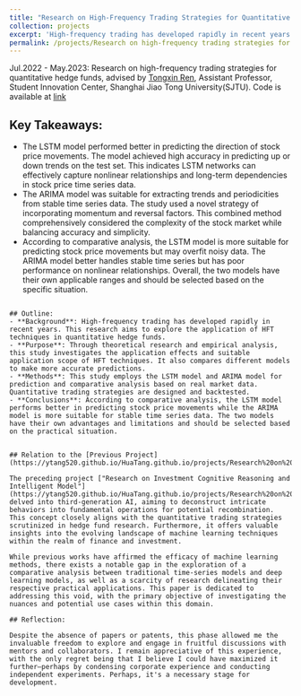 ```yaml
---
title: "Research on High-Frequency Trading Strategies for Quantitative Hedge Funds"
collection: projects
excerpt: 'High-frequency trading has developed rapidly in recent years. This research aims to explore the application of HFT techniques in quantitative hedge funds.'
permalink: /projects/Research on high-frequency trading strategies for Quantitative Hedge Funds
---
```



Jul.2022 - May.2023: Research on high-frequency trading strategies for quantitative hedge funds, advised by [Tongxin Ren](http://www.baiyulan.org.cn/leader/15/), Assistant Professor, Student Innovation Center, Shanghai Jiao Tong University(SJTU).
Code is available at [link](https://github.com/Ytang520/Research_on_High-frequency_Quantitative_Trading)


## Key Takeaways:
- The LSTM model performed better in predicting the direction of stock price movements. The model achieved high accuracy in predicting up or down trends on the test set. This indicates LSTM networks can effectively capture nonlinear relationships and long-term dependencies in stock price time series data.
- The ARIMA model was suitable for extracting trends and periodicities from stable time series data. The study used a novel strategy of incorporating momentum and reversal factors. This combined method comprehensively considered the complexity of the stock market while balancing accuracy and simplicity.
- According to comparative analysis, the LSTM model is more suitable for predicting stock price movements but may overfit noisy data. The ARIMA model better handles stable time series but has poor performance on nonlinear relationships. Overall, the two models have their own applicable ranges and should be selected based on the specific situation.
```

## Outline:
- **Background**: High-frequency trading has developed rapidly in recent years. This research aims to explore the application of HFT techniques in quantitative hedge funds.
- **Purpose**: Through theoretical research and empirical analysis, this study investigates the application effects and suitable application scope of HFT techniques. It also compares different models to make more accurate predictions.
- **Methods**: This study employs the LSTM model and ARIMA model for prediction and comparative analysis based on real market data. Quantitative trading strategies are designed and backtested.
- **Conclusions**: According to comparative analysis, the LSTM model performs better in predicting stock price movements while the ARIMA model is more suitable for stable time series data. The two models have their own advantages and limitations and should be selected based on the practical situation.


## Relation to the [Previous Project](https://ytang520.github.io/HuaTang.github.io/projects/Research%20on%20Investment%20Cognitive%20Reasoning%20and%20Intelligent%20Model):

The preceding project ["Research on Investment Cognitive Reasoning and Intelligent Model"](https://ytang520.github.io/HuaTang.github.io/projects/Research%20on%20Investment%20Cognitive%20Reasoning%20and%20Intelligent%20Model) delved into third-generation AI, aiming to deconstruct intricate behaviors into fundamental operations for potential recombination. This concept closely aligns with the quantitative trading strategies scrutinized in hedge fund research. Furthermore, it offers valuable insights into the evolving landscape of machine learning techniques within the realm of finance and investment.

While previous works have affirmed the efficacy of machine learning methods, there exists a notable gap in the exploration of a comparative analysis between traditional time-series models and deep learning models, as well as a scarcity of research delineating their respective practical applications. This paper is dedicated to addressing this void, with the primary objective of investigating the nuances and potential use cases within this domain.

## Reflection:

Despite the absence of papers or patents, this phase allowed me the invaluable freedom to explore and engage in fruitful discussions with mentors and collaborators. I remain appreciative of this experience, with the only regret being that I believe I could have maximized it further—perhaps by condensing corporate experience and conducting independent experiments. Perhaps, it's a necessary stage for development.

